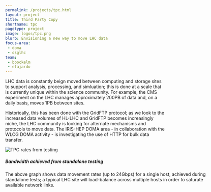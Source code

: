 ```yaml
---
permalink: /projects/tpc.html
layout: project
title: Third Party Copy
shortname: tpc
pagetype: project
image: logos/tpc.png
blurb: Envisioning a new way to move LHC data
focus-area: 
 - doma
 - osglhc
team:
 - bbockelm
 - efajardo
---
```


LHC data is constantly beign moved between computing and storage sites
to support analysis, processing, and simluation; this is done at a scale
that is currently unique within the science community.  For example, the
CMS experiment on the LHC manages approximately 200PB of data and, on a
daily basis, moves 1PB between sites.

Historically, this has been done with the GridFTP protocol; as we look
to the increased data volumes of HL-LHC and GridFTP becomes increasingly
niche, the LHC community is looking for alternate mechanisms and protocols
to move data.  The IRIS-HEP DOMA area - in collaboration with the WLCG DOMA
activity - is investigating the use of HTTP for bulk data transfer.

<div class="card" style="width: 40rem;">
  <img class="card-img-top" style="object-fit: contain"  src="/assets/images/tpc-over-http.png" alt="TPC rates from testing">
  <div class="card-body">
   <h5 class="card-title">Bandwidth achieved from standalone testing</h5>
   <p class="card-text">The above graph shows data movement rates (up to 24Gbps) for a single host, achieved during
   standalone tests; a typical LHC site will load-balance across multiple hosts in order to saturate
   available network links.
   </p>
  </div>
</div>

